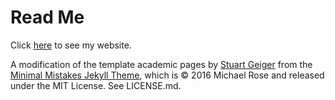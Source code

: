 # Read Me

Click [here](https://valeriopieroni.github.io) to see my website. 

A modification of the template academic pages by [Stuart Geiger](https://github.com/staeiou) from the [Minimal Mistakes Jekyll Theme](https://mmistakes.github.io/minimal-mistakes/), which is © 2016 Michael Rose and released under the MIT License. See LICENSE.md.



